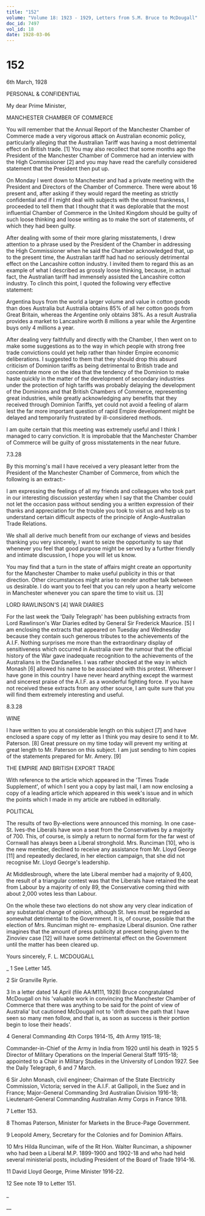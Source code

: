 ```yaml
---
title: "152"
volume: "Volume 18: 1923 - 1929, Letters from S.M. Bruce to McDougall"
doc_id: 7497
vol_id: 18
date: 1928-03-06
---
```


# 152

6th March, 1928

PERSONAL &amp; CONFIDENTIAL

My dear Prime Minister,

MANCHESTER CHAMBER OF COMMERCE

You will remember that the Annual Report of the Manchester Chamber of Commerce made a very vigorous attack on Australian economic policy, particularly alleging that the Australian Tariff was having a most detrimental effect on British trade. [1] You may also recollect that some months ago the President of the Manchester Chamber of Commerce had an interview with the High Commissioner [2] and you may have read the carefully considered statement that the President then put up.

On Monday I went down to Manchester and had a private meeting with the President and Directors of the Chamber of Commerce. There were about 16 present and, after asking if they would regard the meeting as strictly confidential and if I might deal with subjects with the utmost frankness, I proceeded to tell them that I thought that it was deplorable that the most influential Chamber of Commerce in the United Kingdom should be guilty of such loose thinking and loose writing as to make the sort of statements, of which they had been guilty.

After dealing with some of their more glaring misstatements, I drew attention to a phrase used by the President of the Chamber in addressing the High Commissioner when he said the Chamber acknowledged that, up to the present time, the Australian tariff had had no seriously detrimental effect on the Lancashire cotton industry. I invited them to regard this as an example of what I described as grossly loose thinking, because, in actual fact, the Australian tariff had immensely assisted the Lancashire cotton industry. To clinch this point, I quoted the following very effective statement:

Argentina buys from the world a larger volume and value in cotton goods than does Australia but Australia obtains 85% of all her cotton goods from Great Britain, whereas the Argentine only obtains 38%. As a result Australia provides a market to Lancashire worth 8 millions a year while the Argentine buys only 4 millions a year.

After dealing very faithfully and directly with the Chamber, I then went on to make some suggestions as to the way in which people with strong free trade convictions could yet help rather than hinder Empire economic deliberations. I suggested to them that they should drop this absurd criticism of Dominion tariffs as being detrimental to British trade and concentrate more on the idea that the tendency of the Dominion to make haste quickly in the matter of the development of secondary industries under the protection of high tariffs was probably delaying the development of the Dominions and that British Chambers of Commerce, representing great industries, while greatly acknowledging any benefits that they received through Dominion Tariffs, yet could not avoid a feeling of alarm lest the far more important question of rapid Empire development might be delayed and temporarily frustrated by ill-considered methods.

I am quite certain that this meeting was extremely useful and I think I managed to carry conviction. It is improbable that the Manchester Chamber of Commerce will be guilty of gross misstatements in the near future.

7.3.28

By this morning's mail I have received a very pleasant letter from the President of the Manchester Chamber of Commerce, from which the following is an extract:-

I am expressing the feelings of all my friends and colleagues who took part in our interesting discussion yesterday when I say that the Chamber could not let the occasion pass without sending you a written expression of their thanks and appreciation for the trouble you took to visit us and help us to understand certain difficult aspects of the principle of Anglo-Australian Trade Relations.

We shall all derive much benefit from our exchange of views and besides thanking you very sincerely, I want to seize the opportunity to say that whenever you feel that good purpose might be served by a further friendly and intimate discussion, I hope you will let us know.

You may find that a turn in the state of affairs might create an opportunity for the Manchester Chamber to make useful publicity in this or that direction. Other circumstances might arise to render another talk between us desirable. I do want you to feel that you can rely upon a hearty welcome in Manchester whenever you can spare the time to visit us. [3]

LORD RAWLINSON'S [4] WAR DIARIES

For the last week the 'Daily Telegraph' has been publishing extracts from Lord Rawlinson's War Diaries edited by General Sir Frederick Maurice. [5] I am enclosing the extracts that appeared on Tuesday and Wednesday because they contain such generous tributes to the achievements of the A.I.F. Nothing surprises me more than the extraordinary display of sensitiveness which occurred in Australia over the rumour that the official history of the War gave inadequate recognition to the achievements of the Australians in the Dardanelles. I was rather shocked at the way in which Monash [6] allowed his name to be associated with this protest. Wherever I have gone in this country I have never heard anything except the warmest and sincerest praise of the A.I.F. as a wonderful fighting force. If you have not received these extracts from any other source, I am quite sure that you will find them extremely interesting and useful.

8.3.28

WINE

I have written to you at considerable length on this subject [7] and have enclosed a spare copy of my letter as I think you may desire to send it to Mr. Paterson. [8] Great pressure on my time today will prevent my writing at great length to Mr. Paterson on this subject. I am just sending to him copies of the statements prepared for Mr. Amery. [9]

THE EMPIRE AND BRITISH EXPORT TRADE

With reference to the article which appeared in the 'Times Trade Supplement', of which I sent you a copy by last mail, I am now enclosing a copy of a leading article which appeared in this week's issue and in which the points which I made in my article are rubbed in editorially.

POLITICAL

The results of two By-elections were announced this morning. In one case-St. Ives-the Liberals have won a seat from the Conservatives by a majority of 700. This, of course, is simply a return to normal form for the far west of Cornwall has always been a Liberal stronghold. Mrs. Runciman [10], who is the new member, declined to receive any assistance from Mr. Lloyd George [11] and repeatedly declared, in her election campaign, that she did not recognise Mr. Lloyd George's leadership.

At Middlesbrough, where the late Liberal member had a majority of 9,400, the result of a triangular contest was that the Liberals have retained the seat from Labour by a majority of only 89, the Conservative coming third with about 2,000 votes less than Labour.

On the whole these two elections do not show any very clear indication of any substantial change of opinion, although St. Ives must be regarded as somewhat detrimental to the Government. It is, of course, possible that the election of Mrs. Runciman might re- emphasize Liberal disunion. One rather imagines that the amount of press publicity at present being given to the Zinoviev case [12] will have some detrimental effect on the Government until the matter has been cleared up.

Yours sincerely, F. L. MCDOUGALL 

_ 1 See Letter 145.

2 Sir Granville Ryrie.

3 In a letter dated 14 April (file AA:M111, 1928) Bruce congratulated McDougall on his 'valuable work in convincing the Manchester Chamber of Commerce that there was anything to be said for the point of view of Australia' but cautioned McDougall not to 'drift down the path that I have seen so many men follow, and that is, as soon as success is their portion begin to lose their heads'.

4 General Commanding 4th Corps 1914-15, 4th Army 1915-18;

Commander-in-Chief of the Army in India from 1920 until his death in 1925 5 Director of Military Operations on the Imperial General Staff 1915-18; appointed to a Chair in Military Studies in the University of London 1927. See the Daily Telegraph, 6 and 7 March.

6 Sir John Monash, civil engineer; Chairman of the State Electricity Commission, Victoria; served in the A.I.F. at Gallipoli, in the Suez and in France; Major-General Commanding 3rd Australian Division 1916-18; Lieutenant-General Commanding Australian Army Corps in France 1918.

7 Letter 153.

8 Thomas Paterson, Minister for Markets in the Bruce-Page Government.

9 Leopold Amery, Secretary for the Colonies and for Dominion Affairs.

10 Mrs Hilda Runciman, wife of the Rt Hon. Walter Runciman, a shipowner who had been a Liberal M.P. 1899-1900 and 1902-18 and who had held several ministerial posts, including President of the Board of Trade 1914-16.

11 David Lloyd George, Prime Minister 1916-22.

12 See note 19 to Letter 151.

_

__
